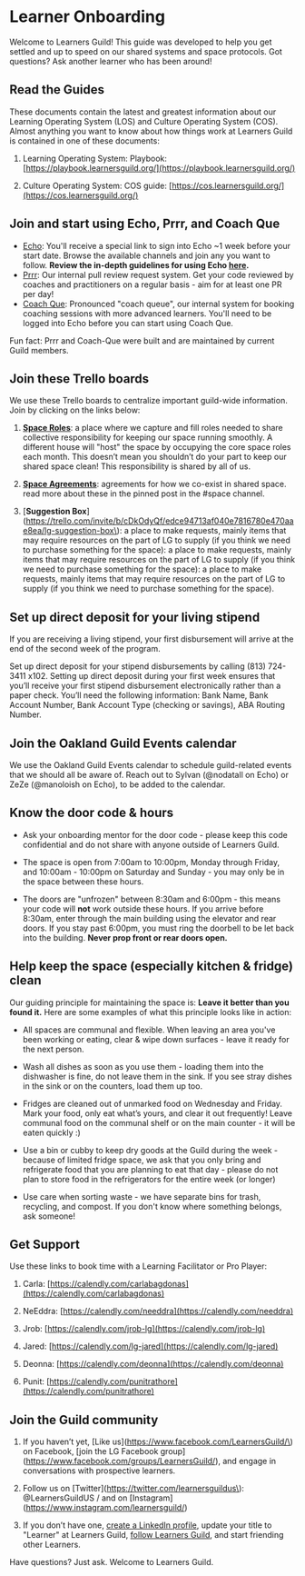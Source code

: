 # Learner Onboarding

Welcome to Learners Guild! This guide was developed to help you get settled and up to speed on our shared systems and space protocols. Got questions? Ask another learner who has been around!

## Read the Guides

These documents contain the latest and greatest information about our Learning Operating System \(LOS\) and Culture Operating System \(COS\). Almost anything you want to know about how things work at Learners Guild is contained in one of these documents:

1. Learning Operating System: Playbook: [https://playbook.learnersguild.org/](https://playbook.learnersguild.org/)

2. Culture Operating System: COS guide: [https://cos.learnersguild.org/](https://cos.learnersguild.org/)

## Join and start using Echo, Prrr, and Coach Que

* [Echo](https://echo.learnersguild.org/): You'll receive a special link to sign into Echo ~1 week before your start date. Browse the available channels and join any you want to follow. **Review the in-depth guidelines for using Echo **[**here**](https://playbook.learnersguild.org/Game_Manual/Echo.html)**.**
* [Prrr](http://prrr.apps.learnersguild.org/): Our internal pull review request system. Get your code reviewed by coaches and practitioners on a regular basis - aim for at least one PR per day!
* [Coach Que](https://coach-que.apps.learnersguild.org/): Pronounced "coach queue", our internal system for booking coaching sessions with more advanced learners. You'll need to be logged into Echo before you can start using Coach Que.

Fun fact: Prrr and Coach-Que were built and are maintained by current Guild members.

## Join these Trello boards

We use these Trello boards to centralize important guild-wide information. Join by clicking on the links below:

1. [**Space Roles**](https://trello.com/invite/b/P6NuDGZH/f8dd29da8c1632d53ce4cdd5fcdb1ad8/lg-space-roles): a place where we capture and fill roles needed to share collective responsibility for keeping our space running smoothly. A different house will "host" the space by occupying the core space roles each month. This doesn’t mean you shouldn’t do your part to keep our shared space clean! This responsibility is shared by all of us.

2. [**Space Agreements**](https://trello.com/invite/b/KlCe030a/e568feb3c017b11ba8cfa08c471e12b2/lg-spaceagreements): agreements for how we co-exist in shared space. read more about these in the pinned post in the \#space channel.

3. [**Suggestion Box**](https://trello.com/invite/b/cDkOdyQf/edce94713af040e7816780e470aae8ea/lg-suggestion-box\): a place to make requests, mainly items that may require resources on the part of LG to supply \(if you think we need to purchase something for the space\): a place to make requests, mainly items that may require resources on the part of LG to supply \(if you think we need to purchase something for the space\): a place to make requests, mainly items that may require resources on the part of LG to supply \(if you think we need to purchase something for the space\).

## Set up direct deposit for your living stipend

If you are receiving a living stipend, your first disbursement will arrive at the end of the second week of the program.

Set up direct deposit for your stipend disbursements by calling \(813\) 724-3411 x102. Setting up direct deposit during your first week ensures that you’ll receive your first stipend disbursement electronically rather than a paper check. You’ll need the following information: Bank Name, Bank Account Number, Bank Account Type \(checking or savings\), ABA Routing Number.

## Join the Oakland Guild Events calendar

We use the Oakland Guild Events calendar to schedule guild-related events that we should all be aware of. Reach out to Sylvan \(@nodatall on Echo\) or ZeZe \(@manoloish on Echo\), to be added to the calendar.

## Know the door code & hours

* Ask your onboarding mentor for the door code - please keep this code confidential and do not share with anyone outside of Learners Guild.

* The space is open from 7:00am to 10:00pm, Monday through Friday, and 10:00am - 10:00pm on Saturday and Sunday - you may only be in the space between these hours.

* The doors are "unfrozen" between 8:30am and 6:00pm - this means your code will **not** work outside these hours. If you arrive before 8:30am, enter through the main building using the elevator and rear doors. If you stay past 6:00pm, you must ring the doorbell to be let back into the building. **Never prop front or rear doors open.**

## Help keep the space \(especially kitchen & fridge\) clean

Our guiding principle for maintaining the space is: **Leave it better than you found it.** Here are some examples of what this principle looks like in action:

* All spaces are communal and flexible. When leaving an area you've been working or eating, clear & wipe down surfaces - leave it ready for the next person.

* Wash all dishes as soon as you use them - loading them into the dishwasher is fine, do not leave them in the sink. If you see stray dishes in the sink or on the counters, load them up too.

* Fridges are cleaned out of unmarked food on Wednesday and Friday. Mark your food, only eat what’s yours, and clear it out frequently! Leave communal food on the communal shelf or on the main counter - it will be eaten quickly :\)

* Use a bin or cubby to keep dry goods at the Guild during the week - because of limited fridge space, we ask that you only bring and refrigerate food that you are planning to eat that day - please do not plan to store food in the refrigerators for the entire week \(or longer\)

* Use care when sorting waste - we have separate bins for trash, recycling, and compost. If you don't know where something belongs, ask someone!

## Get Support

Use these links to book time with a Learning Facilitator or Pro Player:

1. Carla: [https://calendly.com/carlabagdonas](https://calendly.com/carlabagdonas)

2. NeEddra: [https://calendly.com/needdra](https://calendly.com/needdra)

3. Jrob: [https://calendly.com/jrob-lg](https://calendly.com/jrob-lg)

4. Jared: [https://calendly.com/lg-jared](https://calendly.com/lg-jared)

5. Deonna: [https://calendly.com/deonna](https://calendly.com/deonna)

6. Punit: [https://calendly.com/punitrathore](https://calendly.com/punitrathore)

## Join the Guild community

1. If you haven’t yet, [Like us](https://www.facebook.com/LearnersGuild/\) on Facebook, [join the LG Facebook group]\(https://www.facebook.com/groups/LearnersGuild/), and engage in conversations with prospective learners.

2. Follow us on [Twitter](https://twitter.com/learnersguildus\): @LearnersGuildUS / and on [Instagram]\(https://www.instagram.com/learnersguild/)

3. If you don’t have one, [create a LinkedIn profile](https://www.linkedin.com/), update your title to "Learner" at Learners Guild, [follow Learners Guild](https://www.linkedin.com/company/learners-guild), and start friending other Learners.

Have questions? Just ask. Welcome to Learners Guild.


